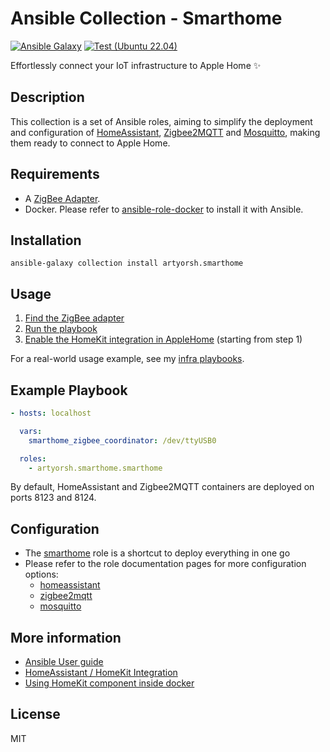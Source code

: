 # Ansible Collection - Smarthome

[![Ansible Galaxy](https://img.shields.io/badge/collection-artyorsh.smarthome-blue)](https://galaxy.ansible.com/artyorsh/smarthome)
[![Test (Ubuntu 22.04)](https://github.com/artyorsh/ansible-collection-smarthome/actions/workflows/test-ubuntu-lts.yml/badge.svg?event=push)](https://github.com/artyorsh/ansible-collection-smarthome/actions/workflows/test-ubuntu-lts.yml)

Effortlessly connect your IoT infrastructure to Apple Home ✨

## Description

This collection is a set of Ansible roles, aiming to simplify the deployment and configuration
of <a href="https://home-assistant.io" target="_blank">HomeAssistant</a>,
<a href="https://www.zigbee2mqtt.io" target="_blank">Zigbee2MQTT</a>
and <a href="https://mosquitto.org" target="_blank">Mosquitto</a>,
making them ready to connect to Apple Home.

## Requirements

- A <a href="https://www.zigbee2mqtt.io/guide/getting-started/#prerequisites" target="_blank">ZigBee Adapter</a>.
- Docker. Please refer to <a href="https://github.com/geerlingguy/ansible-role-docker?tab=readme-ov-file#ansible-role-docker" target="_blank">ansible-role-docker</a> to install it with Ansible.

## Installation

```
ansible-galaxy collection install artyorsh.smarthome
```

## Usage

<!-- TODO: enable mqtt in HA by default! -->
<!-- see https://www.home-assistant.io/integrations/alarm_control_panel.mqtt/#state_topic -->
<!-- see https://www.home-assistant.io/integrations/alarm_control_panel.mqtt/#command_topic -->

1. <a href="https://www.zigbee2mqtt.io/guide/getting-started/#installation" target="_blank">Find the ZigBee adapter</a>
2. [Run the playbook](#example-playbook)
3. <a href="https://www.home-assistant.io/integrations/homekit/#setup" target="_blank">Enable the HomeKit integration in AppleHome</a> (starting from step 1)

For a real-world usage example, see my <a href="https://github.com/artyorsh/infra" target="_blank">infra playbooks</a>.

## Example Playbook

```yaml
- hosts: localhost

  vars:
    smarthome_zigbee_coordinator: /dev/ttyUSB0

  roles:
    - artyorsh.smarthome.smarthome
```

By default, HomeAssistant and Zigbee2MQTT containers are deployed on ports 8123 and 8124.

## Configuration

- The [smarthome](./roles/smarthome/README.md) role is a shortcut to deploy everything in one go
- Please refer to the role documentation pages for more configuration options:
  - [homeassistant](./roles/homeassistant/README.md)
  - [zigbee2mqtt](./roles/zigbee2mqtt/README.md)
  - [mosquitto](./roles/mosquitto/README.md)

## More information

- [Ansible User guide](https://docs.ansible.com/ansible/latest/user_guide/index.html)
- [HomeAssistant / HomeKit Integration](https://www.home-assistant.io/integrations/homekit)
- [Using HomeKit component inside docker](https://community.home-assistant.io/t/using-homekit-component-inside-docker/45409/45?page=2)

## License

MIT
